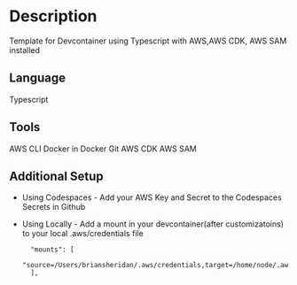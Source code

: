 # Description
Template for Devcontainer using Typescript with AWS,AWS CDK, AWS SAM installed

## Language
Typescript

## Tools
AWS CLI 
Docker in Docker
Git
AWS CDK
AWS SAM

## Additional Setup

- Using Codespaces - Add your AWS Key and Secret to the Codespaces Secrets in Github
- Using Locally - Add a mount in your devcontainer(after customizatoins) to your local .aws/credentials file

    	"mounts": [
            "source=/Users/briansheridan/.aws/credentials,target=/home/node/.aws/credentials,type=bind,consistency=cached"
	    ],